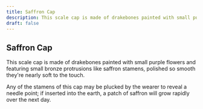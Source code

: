 ```yaml
---
title: Saffron Cap
description: This scale cap is made of drakebones painted with small purple flowers and featuring small bronze protrusions like saffron stamens, polished so smooth they're nearly soft to the touch....
draft: false
---
```


## Saffron Cap

This scale cap is made of drakebones painted with small purple flowers and featuring small bronze protrusions like saffron stamens, polished so smooth they're nearly soft to the touch.

Any of the stamens of this cap may be plucked by the wearer to reveal a needle point; if inserted into the earth, a patch of saffron will grow rapidly over the next day.
